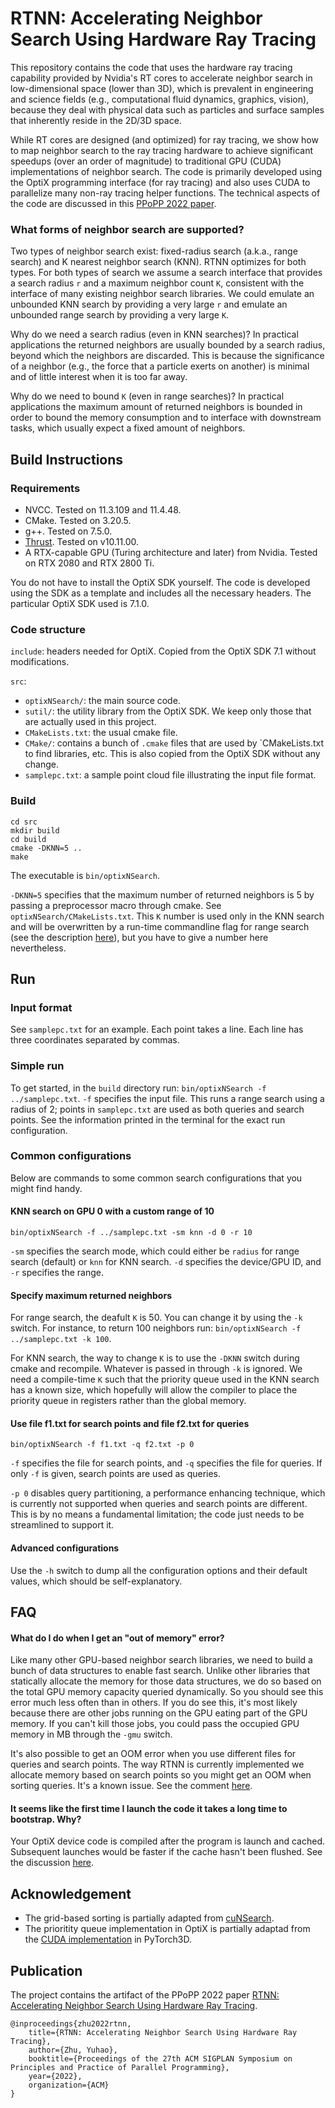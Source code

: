 # RTNN: Accelerating Neighbor Search Using Hardware Ray Tracing

This repository contains the code that uses the hardware ray tracing capability provided by Nvidia's RT cores to accelerate neighbor search in low-dimensional space (lower than 3D), which is prevalent in engineering and science fields (e.g., computational fluid dynamics, graphics, vision), because they deal with physical data such as particles and surface samples that inherently reside in the 2D/3D space.

While RT cores are designed (and optimized) for ray tracing, we show how to map neighbor search to the ray tracing hardware to achieve significant speedups (over an order of magnitude) to traditional GPU (CUDA) implementations of neighbor search. The code is primarily developed using the OptiX programming interface (for ray tracing) and also uses CUDA to parallelize many non-ray tracing helper functions. The technical aspects of the code are discussed in this [PPoPP 2022 paper](https://www.cs.rochester.edu/horizon/pubs/ppopp22.pdf).

### What forms of neighbor search are supported?

Two types of neighbor search exist: fixed-radius search (a.k.a., range search) and K nearest neighbor search (KNN). RTNN optimizes for both types. For both types of search we assume a search interface that provides a search radius `r` and a maximum neighbor count `K`, consistent with the interface of many existing neighbor search libraries. We could emulate an unbounded KNN search by providing a very large `r` and emulate an unbounded range search by providing a very large `K`.

Why do we need a search radius (even in KNN searches)? In practical applications the returned neighbors are usually bounded by a search radius, beyond which the neighbors are discarded. This is because the significance of a neighbor (e.g., the force that a particle exerts on another) is minimal and of little interest when it is too far away.

Why do we need to bound `K` (even in range searches)? In practical applications the maximum amount of returned neighbors is bounded in order to bound the memory consumption and to interface with downstream tasks, which usually expect a fixed amount of neighbors.

## Build Instructions

### Requirements

* NVCC. Tested on 11.3.109 and 11.4.48.
* CMake. Tested on 3.20.5.
* g++. Tested on 7.5.0.
* [Thrust](https://github.com/NVIDIA/thrust). Tested on v10.11.00.
* A RTX-capable GPU (Turing architecture and later) from Nvidia. Tested on RTX 2080 and RTX 2800 Ti.

You do not have to install the OptiX SDK yourself. The code is developed using the SDK as a template and includes all the necessary headers. The particular OptiX SDK used is 7.1.0.

### Code structure

`include`: headers needed for OptiX. Copied from the OptiX SDK 7.1 without modifications.

`src`:
- `optixNSearch/`: the main source code.
- `sutil/`: the utility library from the OptiX SDK. We keep only those that are actually used in this project.
- `CMakeLists.txt`: the usual cmake file.
- `CMake/`: contains a bunch of `.cmake` files that are used by `CMakeLists.txt to find libraries, etc. This is also copied from the OptiX SDK without any change.
- `samplepc.txt`: a sample point cloud file illustrating the input file format.

### Build

```
cd src
mkdir build
cd build
cmake -DKNN=5 ..
make
```
The executable is `bin/optixNSearch`.

`-DKNN=5` specifies that the maximum number of returned neighbors is 5 by passing a preprocessor macro through cmake. See `optixNSearch/CMakeLists.txt`. This `K` number is used only in the KNN search and will be overwritten by a run-time commandline flag for range search (see the description [here](#specify-maximum-returned-neighbors)), but you have to give a number here nevertheless.

## Run

### Input format

See `samplepc.txt` for an example. Each point takes a line. Each line has three coordinates separated by commas.

### Simple run

To get started, in the `build` directory run: `bin/optixNSearch -f ../samplepc.txt`. `-f` specifies the input file. This runs a range search using a radius of 2; points in `samplepc.txt` are used as both queries and search points. See the information printed in the terminal for the exact run configuration.

### Common configurations

Below are commands to some common search configurations that you might find handy.

#### KNN search on GPU 0 with a custom range of 10

`bin/optixNSearch -f ../samplepc.txt -sm knn -d 0 -r 10`

`-sm` specifies the search mode, which could either be `radius` for range search (default) or `knn` for KNN search. `-d` specifies the device/GPU ID, and `-r` specifies the range.

#### Specify maximum returned neighbors

For range search, the deafult `K` is 50. You can change it by using the `-k` switch. For instance, to return 100 neighbors run: `bin/optixNSearch -f ../samplepc.txt -k 100`.

For KNN search, the way to change `K` is to use the `-DKNN` switch during cmake and recompile. Whatever is passed in through `-k` is ignored. We need a compile-time `K` such that the priority queue used in the KNN search has a known size, which hopefully will allow the compiler to place the priority queue in registers rather than the global memory.

#### Use file f1.txt for search points and file f2.txt for queries

`bin/optixNSearch -f f1.txt -q f2.txt -p 0`

`-f` specifies the file for search points, and `-q` specifies the file for queries. If only `-f` is given, search points are used as queries.

`-p 0` disables query partitioning, a performance enhancing technique, which is currently not supported when queries and search points are different. This is by no means a fundamental limitation; the code just needs to be streamlined to support it.

#### Advanced configurations

Use the `-h` switch to dump all the configuration options and their default values, which should be self-explanatory.

## FAQ

#### What do I do when I get an "out of memory" error?

Like many other GPU-based neighbor search libraries, we need to build a bunch of data structures to enable fast search. Unlike other libraries that statically allocate the memory for those data structures, we do so based on the total GPU memory capacity queried dynamically. So you should see this error much less often than in others. If you do see this, it's most likely because there are other jobs running on the GPU eating part of the GPU memory. If you can't kill those jobs, you could pass the occupied GPU memory in MB through the `-gmu` switch.

It's also possible to get an OOM error when you use different files for queries and search points. The way RTNN is currently implemented we allocate memory based on search points so you might get an OOM when sorting queries. It's a known issue. See the comment [here](https://github.com/horizon-research/rtnn/blob/main/src/optixNSearch/util.cpp#L371).

#### It seems like the first time I launch the code it takes a long time to bootstrap. Why?

Your OptiX device code is compiled after the program is launch and cached. Subsequent launches would be faster if the cache hasn't been flushed. See the discussion [here](https://forums.developer.nvidia.com/t/why-does-the-first-launch-of-optix-take-so-long/70895).

## Acknowledgement

- The grid-based sorting is partially adapted from [cuNSearch](https://github.com/InteractiveComputerGraphics/cuNSearch).
- The prioritity queue implementation in OptiX is partially adaptad from the [CUDA implementation](https://github.com/facebookresearch/pytorch3d/blob/f593bfd3c258b0ff2b7bdbabfb06ab5210b43a52/pytorch3d/csrc/utils/mink.cuh) in PyTorch3D.

## Publication

The project contains the artifact of the PPoPP 2022 paper [RTNN: Accelerating Neighbor Search Using Hardware Ray Tracing](https://www.cs.rochester.edu/horizon/pubs/ppopp22.pdf).

```
@inproceedings{zhu2022rtnn,
    title={RTNN: Accelerating Neighbor Search Using Hardware Ray Tracing},
    author={Zhu, Yuhao},
    booktitle={Proceedings of the 27th ACM SIGPLAN Symposium on Principles and Practice of Parallel Programming},
    year={2022},
    organization={ACM}
}
```
